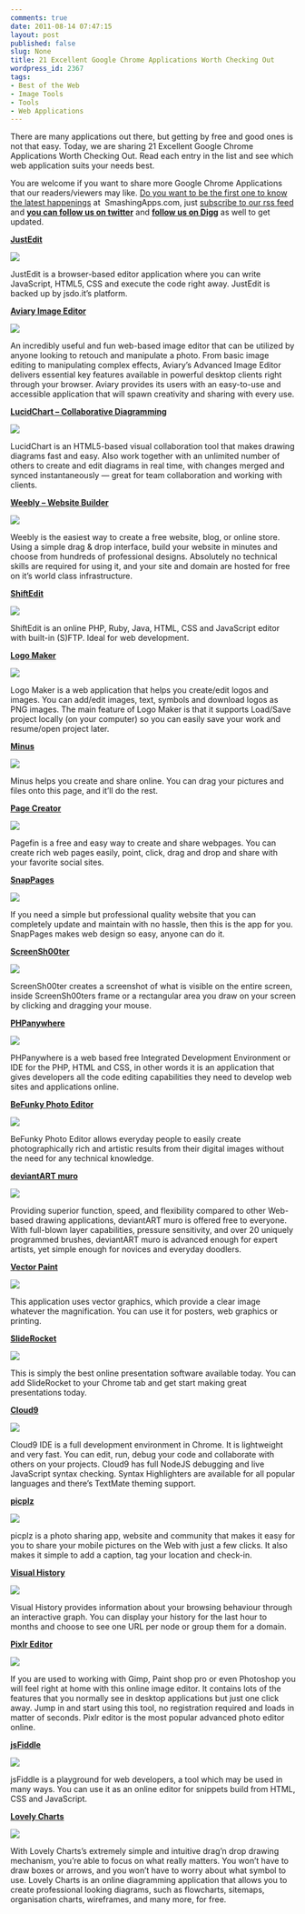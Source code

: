 ```yaml
---
comments: true
date: 2011-08-14 07:47:15
layout: post
published: false
slug: None
title: 21 Excellent Google Chrome Applications Worth Checking Out
wordpress_id: 2367
tags:
- Best of the Web
- Image Tools
- Tools
- Web Applications
---
```


There are many applications out there, but getting by free and good ones is not that easy. Today, we are sharing 21 Excellent Google Chrome Applications Worth Checking Out. Read each entry in the list and see which web application suits your needs best.




You are welcome if you want to share more Google Chrome Applications that our readers/viewers may like. [Do you want to be the first one to know the latest happenings](http://feeds.feedburner.com/SmashingApps) at  SmashingApps.com, just [subscribe to our rss feed](http://feeds.feedburner.com/SmashingApps) and **[you can follow us on twitter](http://twitter.com/smashingapps)** and [**follow us on Digg**](http://new.digg.com/smashingapps) as well to get updated.




[**JustEdit**](https://chrome.google.com/webstore/detail/fljmfnpmbdjgfchcdcjcfadgciaioddm)




![](http://www.smashingapps.com/wp-content/uploads/2011/08/google-web-apps/JustEdit.jpg)




JustEdit is a browser-based editor application where you can write JavaScript, HTML5, CSS and execute the code right away. JustEdit is backed up by jsdo.it’s platform.




[**Aviary Image Editor**](https://chrome.google.com/webstore/detail/dafkakmjmhfnnfclmjdfpnbmdeddkoeo)




![](http://www.smashingapps.com/wp-content/uploads/2011/08/google-web-apps/Aviary-Image-Editor.jpg)




An incredibly useful and fun web-based image editor that can be utilized by anyone looking to retouch and manipulate a photo. From basic image editing to manipulating complex effects, Aviary’s Advanced Image Editor delivers essential key features available in powerful desktop clients right through your browser. Aviary provides its users with an easy-to-use and accessible application that will spawn creativity and sharing with every use.




[**LucidChart – Collaborative Diagramming**](https://chrome.google.com/webstore/detail/apboafhkiegglekeafbckfjldecefkhn)




![](http://www.smashingapps.com/wp-content/uploads/2011/08/google-web-apps/LucidChart-Collaborative-Diagramming.jpg)




LucidChart is an HTML5-based visual collaboration tool that makes drawing diagrams fast and easy. Also work together with an unlimited number of others to create and edit diagrams in real time, with changes merged and synced instantaneously — great for team collaboration and working with clients.




[**Weebly – Website Builder**](https://chrome.google.com/webstore/detail/cnocophcbjfiimmnhlhleaooedeheifb)




![](http://www.smashingapps.com/wp-content/uploads/2011/08/google-web-apps/Weebly-Website-Builder.jpg)




Weebly is the easiest way to create a free website, blog, or online store. Using a simple drag & drop interface, build your website in minutes and choose from hundreds of professional designs. Absolutely no technical skills are required for using it, and your site and domain are hosted for free on it’s world class infrastructure.




[**ShiftEdit**](https://chrome.google.com/webstore/detail/lcgmndephhjcabhhjfcmncnhbmgbkpij)




![](http://www.smashingapps.com/wp-content/uploads/2011/08/google-web-apps/ShiftEdit.jpg)




ShiftEdit is an online PHP, Ruby, Java, HTML, CSS and JavaScript editor with built-in (S)FTP. Ideal for web development.




[**Logo Maker**](https://chrome.google.com/webstore/detail/ciojdpgahhgdpmlhnocojjfhkfdmemdh)




![](http://www.smashingapps.com/wp-content/uploads/2011/08/google-web-apps/Logo-Maker.jpg)




Logo Maker is a web application that helps you create/edit logos and images. You can add/edit images, text, symbols and download logos as PNG images. The main feature of Logo Maker is that it supports Load/Save project locally (on your computer) so you can easily save your work and resume/open project later.




[**Minus**](https://chrome.google.com/webstore/detail/emgdobmndjcmnciellikkhigcbpgpklk)




![](http://www.smashingapps.com/wp-content/uploads/2011/08/google-web-apps/Minus.jpg)




Minus helps you create and share online. You can drag your pictures and files onto this page, and it’ll do the rest.




[**Page Creator**](https://chrome.google.com/webstore/detail/iaogedadokfiddgbginlnilbpmdlejji)




![](http://www.smashingapps.com/wp-content/uploads/2011/08/google-web-apps/Page-Creator.jpg)




Pagefin is a free and easy way to create and share webpages. You can create rich web pages easily, point, click, drag and drop and share with your favorite social sites.




[**SnapPages**](https://chrome.google.com/webstore/detail/iedpncdncgcneohjpggphlkhjofphgkf)




![](http://www.smashingapps.com/wp-content/uploads/2011/08/google-web-apps/SnapPages.jpg)




If you need a simple but professional quality website that you can completely update and maintain with no hassle, then this is the app for you. SnapPages makes web design so easy, anyone can do it.




[**ScreenSh00ter**](https://chrome.google.com/webstore/detail/cjamodcfmindeooalnaodbgbckflcfgb)




![](http://www.smashingapps.com/wp-content/uploads/2011/08/google-web-apps/ScreenSh00ter.jpg)




ScreenSh00ter creates a screenshot of what is visible on the entire screen, inside ScreenSh00ters frame or a rectangular area you draw on your screen by clicking and dragging your mouse.




[**PHPanywhere**](https://chrome.google.com/webstore/detail/ncblfioagpfcaojcjlocnakemfjdcdhh)




![](http://www.smashingapps.com/wp-content/uploads/2011/08/google-web-apps/PHPanywhere.jpg)




PHPanywhere is a web based free Integrated Development Environment or IDE for the PHP, HTML and CSS, in other words it is an application that gives developers all the code editing capabilities they need to develop web sites and applications online.




[**BeFunky Photo Editor**](https://chrome.google.com/webstore/detail/apfkepiiddolifkgjmfdgpnipgnfejab)




![](http://www.smashingapps.com/wp-content/uploads/2011/08/google-web-apps/BeFunky-Photo-Editor.jpg)




BeFunky Photo Editor allows everyday people to easily create photographically rich and artistic results from their digital images without the need for any technical knowledge.




[**deviantART muro**](https://chrome.google.com/webstore/detail/namljbfbglehfnlonjmebceimaalofei)




![](http://www.smashingapps.com/wp-content/uploads/2011/08/google-web-apps/deviantART-muro.jpg)




Providing superior function, speed, and flexibility compared to other Web-based drawing applications, deviantART muro is offered free to everyone. With full-blown layer capabilities, pressure sensitivity, and over 20 uniquely programmed brushes, deviantART muro is advanced enough for expert artists, yet simple enough for novices and everyday doodlers.




[**Vector Paint**](https://chrome.google.com/webstore/detail/hnbpdiengicdefcjecjbnjnoifekhgdo)




![](http://www.smashingapps.com/wp-content/uploads/2011/08/google-web-apps/Vector-Paint.jpg)




This application uses vector graphics, which provide a clear image whatever the magnification. You can use it for posters, web graphics or printing.




[**SlideRocket**](https://chrome.google.com/webstore/detail/omeengfjefdmhnkojnfmncpfdbhnecea)




![](http://www.smashingapps.com/wp-content/uploads/2011/08/google-web-apps/SlideRocket.jpg)




This is simply the best online presentation software available today. You can add SlideRocket to your Chrome tab and get start making great presentations today.




[**Cloud9**](https://chrome.google.com/webstore/detail/nbdmccoknlfggadpfkmcpnamfnbkmkcp)




![](http://www.smashingapps.com/wp-content/uploads/2011/08/google-web-apps/Cloud9.jpg)




Cloud9 IDE is a full development environment in Chrome. It is lightweight and very fast. You can edit, run, debug your code and collaborate with others on your projects. Cloud9 has full NodeJS debugging and live JavaScript syntax checking. Syntax Highlighters are available for all popular languages and there’s TextMate theming support.




[**picplz**](https://chrome.google.com/webstore/detail/dnckahpddnfnheimomhbmlpbdkedgjfk)




![](http://www.smashingapps.com/wp-content/uploads/2011/08/google-web-apps/picplz.jpg)




picplz is a photo sharing app, website and community that makes it easy for you to share your mobile pictures on the Web with just a few clicks. It also makes it simple to add a caption, tag your location and check-in.




[**Visual History**](https://chrome.google.com/webstore/detail/emnpecigdjglcgfabfnmlphhgfdifaan)




![](http://www.smashingapps.com/wp-content/uploads/2011/08/google-web-apps/Visual-History.jpg)




Visual History provides information about your browsing behaviour through an interactive graph. You can display your history for the last hour to months and choose to see one URL per node or group them for a domain.




[**Pixlr Editor**](https://chrome.google.com/webstore/detail/icmaknaampgiegkcjlimdiidlhopknpk)




![](http://www.smashingapps.com/wp-content/uploads/2011/08/google-web-apps/Pixlr-Editor.jpg)




If you are used to working with Gimp, Paint shop pro or even Photoshop you will feel right at home with this online image editor. It contains lots of the features that you normally see in desktop applications but just one click away. Jump in and start using this tool, no registration required and loads in matter of seconds. Pixlr editor is the most popular advanced photo editor online.




[**jsFiddle**](https://chrome.google.com/webstore/detail/hiigmadmngbpbmacbkfngpkjfmmpagfk)




![](http://www.smashingapps.com/wp-content/uploads/2011/08/google-web-apps/jsFiddle.jpg)




jsFiddle is a playground for web developers, a tool which may be used in many ways. You can use it as an online editor for snippets build from HTML, CSS and JavaScript.




[**Lovely Charts**](https://chrome.google.com/webstore/detail/nmhlgmfplghldoenkoigffhhlkahnjkh)




![](http://www.smashingapps.com/wp-content/uploads/2011/08/google-web-apps/Lovely-Charts.jpg)




With Lovely Charts’s extremely simple and intuitive drag’n drop drawing mechanism, you’re able to focus on what really matters. You won’t have to draw boxes or arrows, and you won’t have to worry about what symbol to use. Lovely Charts is an online diagramming application that allows you to create professional looking diagrams, such as flowcharts, sitemaps, organisation charts, wireframes, and many more, for free.
